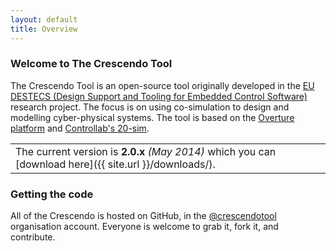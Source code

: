 ```yaml
---
layout: default
title: Overview
---
```


<link rel="stylesheet" href="stylesheets/styles.css">
<link rel="stylesheet" href="stylesheets/pygment_trac.css">
<link rel="stylesheet" href="/stylesheets/releases.css">
<script src="http://code.jquery.com/jquery-1.11.1.min.js"></script>
<script src="/javascripts/moment-with-langs.js"></script>
<script src="/javascripts/github-releases.js"></script>
<script>updateDownloadPage();</script>
<script>updateFrontPage();</script>


<!-- ### Welcome to The Crescendo Tool

The Crescendo Tool is an open-source tool originally developed in the <a href="http://www.destecs.org/">EU DESTECS (Design Support and Tooling for Embedded Control Software)</a> research project.  The focus is on using co-simulation to design and modelling cyber-physical systems.  The tool is based on the <a href="http://www.overturetool.org/">Overture platform</a> and <a href="http://www.controllab.nl/en/products/20-sim.html">Controllab's 20-sim</a>. -->

<!-- The *Overture Tool* is an open-source integrated development environment (IDE) for developing and analysing VDM models. The tool suite is written entirely in Java and built on top of the Eclipse platform. -->

<!-- ![Tool preview]({{ site.url }}/images/tool-preview.png) -->

<div>
<h3><a name="welcome-to-the-crescendo-tool" class="anchor" href="#welcome-to-the-crescendo-tool"></a>Welcome to The Crescendo Tool</h3>

<p>The Crescendo Tool is an open-source tool originally developed in the <a href="http://www.destecs.org/">EU DESTECS (Design Support and Tooling for Embedded Control Software)</a> research project.  The focus is on using co-simulation to design and modelling cyber-physical systems.  The tool is based on the <a href="http://www.overturetool.org/">Overture platform</a> and <a href="http://www.controllab.nl/en/products/20-sim.html">Controllab's 20-sim</a>.</p>

||
|----|
| The current version is <strong id="current-release-version">2.0.x</strong> <i id="current-release-data">(May 2014)</i> which you can [download here]({{ site.url }}/downloads/).|

<h3><a name="getting-the-code" class="anchor" href="#getting-the-code"></a>Getting the code</h3>

<p>All of the Crescendo is hosted on GitHub, in the <a href="https://github.com/crescendotool" class="user-mention">@crescendotool</a> organisation account.  Everyone is welcome to grab it, fork it, and contribute.</p>

</div>

<!-- ||
|----|
| The current stable version is <strong id="current-release-version">2.0.8</strong> <i id="current-release-data"> (May 2014) </i> which you can [download here]({{ site.url }}/download/).|

<div id="current-release"><div>

#### Extensions:
<table>
        <thead>
            <tr>
                <th></th>
                <th></th>
            </tr>
        </thead>
        <tbody>
            <tr>
               <td><a href="http://crescendotool.org"> <img src="{{ site.url }}/images/crescendo.png" width="128" alt="Cresendo Tool"> </a></td>
			   <td>The <a href="http://crescendotool.org">Cresendo Tool</a> uses the Overture platform and <a href="http://www.controllab.nl/en/products/20-sim.html">Controllab's 20-sim</a> to perform co-simulations that can be used in the analysis and development of cyber-physical systems.</td>
            </tr>
			<tr>
				<td><a href="http://symphonytool.org"> <img src="{{ site.url }}/images/symphony.png" width="128" alt="Symphony Tool"> </a></td>
			   <td>The <a href="http://symphonytool.org">Symphony Tool</a> extends part of the Overture Tool in order to support the CML language, which is aimed at describing and analysing Systems of Systems.</td>		
            </tr>
        </tbody>
</table> -->







